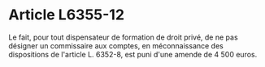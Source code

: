 # Article L6355-12

Le fait, pour tout dispensateur de formation de droit privé, de ne pas désigner un commissaire aux comptes, en méconnaissance des dispositions de l'article L. 6352-8, est puni d'une amende de 4 500 euros.